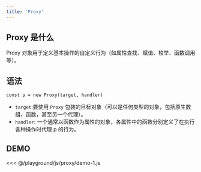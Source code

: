 ```yaml
---
title: 'Proxy'
---
```


## Proxy 是什么

Proxy 对象用于定义基本操作的自定义行为（如属性查找、赋值、枚举、函数调用等）。

## 语法

`const p = new Proxy(target, handler)`

- `target`:要使用 `Proxy` 包装的目标对象（可以是任何类型的对象，包括原生数组，函数，甚至另一个代理）。
- `handler`: 一个通常以函数作为属性的对象，各属性中的函数分别定义了在执行各种操作时代理 p 的行为。

## DEMO

<<< @/playground/js/proxy/demo-1.js